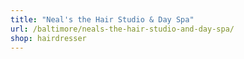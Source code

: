 ```yaml
---
title: "Neal's the Hair Studio & Day Spa"
url: /baltimore/neals-the-hair-studio-and-day-spa/
shop: hairdresser
---
```


